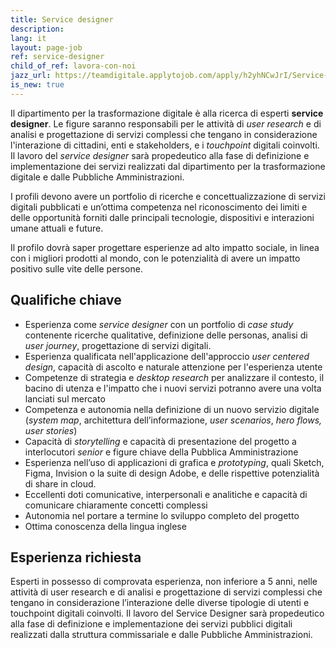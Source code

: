 ```yaml
---
title: Service designer
description:
lang: it
layout: page-job
ref: service-designer
child_of_ref: lavora-con-noi
jazz_url: https://teamdigitale.applytojob.com/apply/h2yhNCwJrI/Service-Designer.html
is_new: true
---
```


Il dipartimento per la trasformazione digitale è alla ricerca di esperti
**service designer**. Le figure saranno responsabili per le attività di
*user research* e di analisi e progettazione di servizi complessi che
tengano in considerazione l'interazione di cittadini, enti e
stakeholders, e i *touchpoint* digitali coinvolti. Il lavoro del
*service designer* sarà propedeutico alla fase di definizione e
implementazione dei servizi realizzati dal dipartimento per la
trasformazione digitale e dalle Pubbliche Amministrazioni.

I profili devono avere un portfolio di ricerche e concettualizzazione di
servizi digitali pubblicati e un’ottima competenza nel riconoscimento
dei limiti e delle opportunità forniti dalle principali tecnologie,
dispositivi e interazioni umane attuali e future.

Il profilo dovrà saper progettare esperienze ad alto impatto sociale, in
linea con i migliori prodotti al mondo, con le potenzialità di avere un
impatto positivo sulle vite delle persone.

## Qualifiche chiave

-   Esperienza come *service designer* con un portfolio di *case study*
    contenente ricerche qualitative, definizione delle personas, analisi
    di *user journey*, progettazione di servizi digitali.
-   Esperienza qualificata nell'applicazione dell'approccio *user
    centered design*, capacità di ascolto e naturale attenzione per
    l'esperienza utente
-   Competenze di strategia e *desktop research* per analizzare il
    contesto, il bacino di utenza e l'impatto che i nuovi servizi
    potranno avere una volta lanciati sul mercato
-   Competenza e autonomia nella definizione di un nuovo servizio
    digitale (*system map*, architettura dell’informazione, *user
    scenarios*, *hero flows, user stories*)
-   Capacità di *storytelling* e capacità di presentazione del progetto
    a interlocutori *senior* e figure chiave della Pubblica
    Amministrazione
-   Esperienza nell’uso di applicazioni di grafica e *prototyping*,
    quali Sketch, Figma, Invision o la suite di design Adobe, e delle
    rispettive potenzialità di share in cloud.
-   Eccellenti doti comunicative, interpersonali e analitiche e capacità
    di comunicare chiaramente concetti complessi
-   Autonomia nel portare a termine lo sviluppo completo del progetto
-   Ottima conoscenza della lingua inglese

## Esperienza richiesta

Esperti in possesso di comprovata esperienza, non inferiore a 5 anni, nelle attività di user research e di
analisi e progettazione di servizi complessi che tengano in considerazione l’interazione delle
diverse tipologie di utenti e touchpoint digitali coinvolti. Il lavoro del Service Designer sarà
propedeutico alla fase di definizione e implementazione dei servizi pubblici digitali realizzati
dalla struttura commissariale e dalle Pubbliche Amministrazioni.

